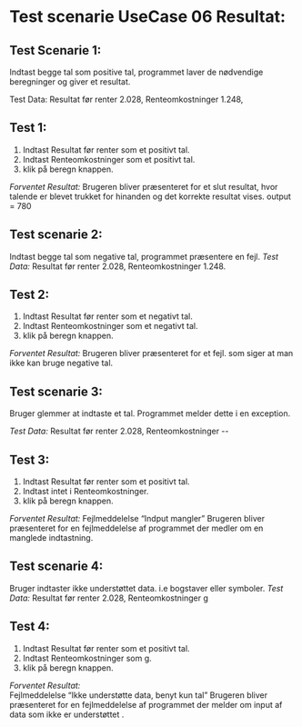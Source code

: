 # Test scenarie UseCase 06 Resultat: 
## Test Scenarie 1: 
Indtast begge tal som positive tal, programmet laver de nødvendige beregninger og giver et resultat. 

 Test Data: Resultat før renter 2.028, Renteomkostninger 1.248,

## Test 1:  
1. Indtast Resultat før renter som et positivt tal. 
2. Indtast Renteomkostninger som et positivt tal.  
3. klik på beregn knappen. 

*Forventet Resultat:* 
Brugeren bliver præsenteret for et slut resultat, hvor talende er blevet trukket for hinanden og det korrekte resultat vises.
output = 780


## Test scenarie 2: 
Indtast begge tal som negative tal, programmet præsentere en fejl. 
*Test Data:* Resultat før renter 2.028, Renteomkostninger 1.248.

## Test 2: 
1. Indtast Resultat før renter som et negativt tal. 
2. Indtast Renteomkostninger som et negativt tal.  
3. klik på beregn knappen. 

*Forventet Resultat:* 
Brugeren bliver præsenteret for et fejl. som siger at man ikke kan bruge negative tal. 


## Test scenarie 3: 
Bruger glemmer at indtaste et tal. Programmet melder dette i en exception.  

*Test Data:* Resultat før renter 2.028, Renteomkostninger -- 

## Test 3: 
1. Indtast Resultat før renter som et positivt tal. 
2. Indtast intet i Renteomkostninger.  
3. klik på beregn knappen. 

*Forventet Resultat:* 
Fejlmeddelelse “Indput mangler” 
Brugeren bliver præsenteret for en fejlmeddelelse af programmet der medler om en manglede indtastning. 


## Test scenarie 4: 
Bruger indtaster ikke understøttet data. i.e bogstaver eller symboler. 
*Test Data:* Resultat før renter 2.028, Renteomkostninger g 

## Test 4: 
1. Indtast Resultat før renter som et positivt tal. 
2. Indtast Renteomkostninger som g.  
3. klik på beregn knappen. 

*Forventet Resultat:*  
Fejlmeddelelse “Ikke understøtte data, benyt kun tal” 
Brugeren bliver præsenteret for en fejlmeddelelse af programmet der melder om input af data som ikke er understøttet . 
